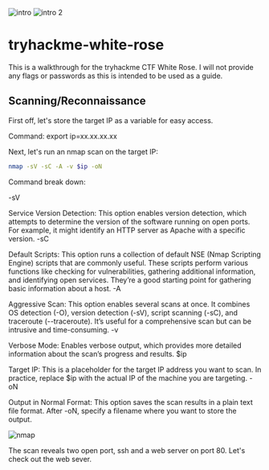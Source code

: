 ![intro](https://github.com/user-attachments/assets/ea44f140-2536-41c9-966b-07d1befd83bd)
![intro 2](https://github.com/user-attachments/assets/8a38ad71-ae4f-438d-a15d-559edd19ef4a)

# tryhackme-white-rose

This is a walkthrough for the tryhackme CTF White Rose. I will not provide any flags or passwords as this is intended to be used as a guide. 

## Scanning/Reconnaissance

First off, let's store the target IP as a variable for easy access.

Command: export ip=xx.xx.xx.xx

Next, let's run an nmap scan on the target IP:
```bash
nmap -sV -sC -A -v $ip -oN
```

Command break down:

-sV

Service Version Detection: This option enables version detection, which attempts to determine the version of the software running on open ports. For example, it might identify an HTTP server as Apache with a specific version.
-sC

Default Scripts: This option runs a collection of default NSE (Nmap Scripting Engine) scripts that are commonly useful. These scripts perform various functions like checking for vulnerabilities, gathering additional information, and identifying open services. They’re a good starting point for gathering basic information about a host.
-A

Aggressive Scan: This option enables several scans at once. It combines OS detection (-O), version detection (-sV), script scanning (-sC), and traceroute (--traceroute). It’s useful for a comprehensive scan but can be intrusive and time-consuming.
-v

Verbose Mode: Enables verbose output, which provides more detailed information about the scan’s progress and results.
$ip

Target IP: This is a placeholder for the target IP address you want to scan. In practice, replace $ip with the actual IP of the machine you are targeting.
-oN

Output in Normal Format: This option saves the scan results in a plain text file format. After -oN, specify a filename where you want to store the output.

![nmap](https://github.com/user-attachments/assets/eb5784e0-9dd7-4851-82e7-5b1a4fdfe474)

The scan reveals two open port, ssh and a web server on port 80. Let's check out the web sever.



